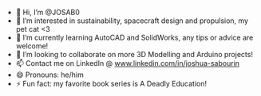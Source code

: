 - 👋 Hi, I’m @JOSAB0
- 👀 I’m interested in sustainability, spacecraft design and propulsion, my pet cat <3
- 🌱 I’m currently learning AutoCAD and SolidWorks, any tips or advice are welcome!
- 💞️ I’m looking to collaborate on more 3D Modelling and Arduino projects!
- 📫 Contact me on LinkedIn @ www.linkedin.com/in/joshua-sabourin  
- 😄 Pronouns: he/him
- ⚡ Fun fact: my favorite book series is A Deadly Education!

<!---
JOSAB0/JOSAB0 is a ✨ special ✨ repository because its `README.md` (this file) appears on your GitHub profile.
You can click the Preview link to take a look at your changes.
--->
